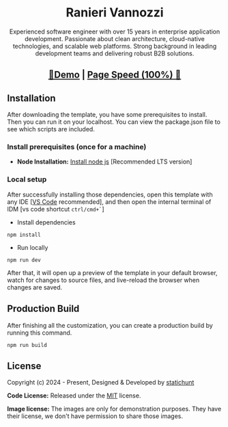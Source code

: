 <h1 align=center>Ranieri Vannozzi</h1>
<p align=center>Experienced software engineer with over 15 years in enterprise application development. Passionate about clean architecture, cloud-native technologies, and scalable web platforms. Strong background in leading development teams and delivering robust B2B solutions.
</p>
<h2 align="center"> <a target="_blank" href="https://ranierivan.github.io/" rel="nofollow">👀Demo</a> | <a  target="_blank" href="https://pagespeed.web.dev/report?url=https://ranierivan.github.io/&form_factor=desktop">Page Speed (100%) 🚀</a>
</h2>

<!-- installation -->
## Installation

After downloading the template, you have some prerequisites to install. Then you can run it on your localhost. You can view the package.json file to see which scripts are included.

### Install prerequisites (once for a machine)

- **Node Installation:** [Install node js](https://nodejs.org/en/download/) [Recommended LTS version]

### Local setup

After successfully installing those dependencies, open this template with any IDE [[VS Code](https://code.visualstudio.com/) recommended], and then open the internal terminal of IDM [vs code shortcut <code>ctrl/cmd+\`</code>]

- Install dependencies

```
npm install
```

- Run locally

```
npm run dev
```

After that, it will open up a preview of the template in your default browser, watch for changes to source files, and live-reload the browser when changes are saved.

## Production Build

After finishing all the customization, you can create a production build by running this command.

```
npm run build
```

<!-- licence -->
## License

Copyright (c) 2024 - Present, Designed & Developed by [statichunt](https://statichunt.com)

**Code License:** Released under the [MIT](https://github.com/statichunt/hydrogen-astro/blob/main/LICENSE) license.

**Image license:** The images are only for demonstration purposes. They have their license, we don't have permission to share those images.
